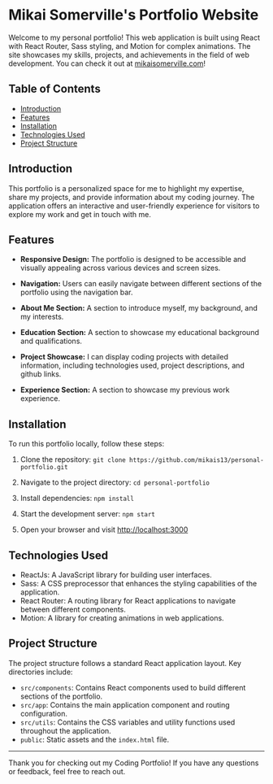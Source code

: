 # Mikai Somerville's Portfolio Website

Welcome to my personal portfolio! This web application is built using React with React Router, Sass styling, and Motion for complex animations. The site showcases my skills, projects, and achievements in the field of web development. You can check it out at [mikaisomerville.com](https://www.mikaisomerville.com)!

## Table of Contents

- [Introduction](#introduction)
- [Features](#features)
- [Installation](#installation)
- [Technologies Used](#technologies-used)
- [Project Structure](#project-structure)

## Introduction

This portfolio is a personalized space for me to highlight my expertise, share my projects, and provide information about my coding journey. The application offers an interactive and user-friendly experience for visitors to explore my work and get in touch with me.

## Features

- **Responsive Design:** The portfolio is designed to be accessible and visually appealing across various devices and screen sizes.

- **Navigation:** Users can easily navigate between different sections of the portfolio using the navigation bar.

- **About Me Section:** A section to introduce myself, my background, and my interests.

- **Education Section:** A section to showcase my educational background and qualifications.

- **Project Showcase:** I can display coding projects with detailed information, including technologies used, project descriptions, and github links.

- **Experience Section:** A section to showcase my previous work experience.

## Installation

To run this portfolio locally, follow these steps:

1. Clone the repository: `git clone https://github.com/mikais13/personal-portfolio.git`

2. Navigate to the project directory: `cd personal-portfolio`

3. Install dependencies: `npm install`

4. Start the development server: `npm start`

5. Open your browser and visit [http://localhost:3000](http://localhost:3000)

## Technologies Used

- ReactJs: A JavaScript library for building user interfaces.
- Sass: A CSS preprocessor that enhances the styling capabilities of the application.
- React Router: A routing library for React applications to navigate between different components.
- Motion: A library for creating animations in web applications.

## Project Structure

The project structure follows a standard React application layout. Key directories include:

- `src/components`: Contains React components used to build different sections of the portfolio.
- `src/app`: Contains the main application component and routing configuration.
- `src/utils`: Contains the CSS variables and utility functions used throughout the application.
- `public`: Static assets and the `index.html` file.

---

Thank you for checking out my Coding Portfolio! If you have any questions or feedback, feel free to reach out.
